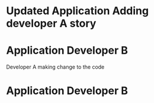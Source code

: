 # Updated Application Adding developer A story
# Application Developer B

Developer A making change to the code

# Application Developer B

